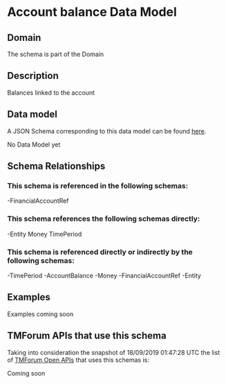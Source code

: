 # Account balance Data Model

## Domain

The  schema is part of the  Domain

## Description

Balances linked to the account

## Data model

A JSON Schema corresponding to this data model can be found
[here](https://github.com/tmforum-rand/schemas/blob/master/EngagedParty/AccountBalance.schema.json).

No Data Model yet

## Schema Relationships

### This schema is referenced in the following schemas:

-FinancialAccountRef

### This schema references the following schemas directly:

-Entity
Money
TimePeriod

### This schema is referenced directly or indirectly by the following schemas:

-TimePeriod
-AccountBalance
-Money
-FinancialAccountRef
-Entity



## Examples

Examples coming soon

## TMForum APIs that use this schema

Taking into consideration the snapshot of 18/09/2019 01:47:28 UTC the list of [TMForum Open APIs](https://www.tmforum.org/open-apis/) that uses this schemas is:

Coming soon
